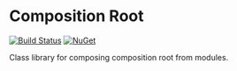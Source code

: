 # Composition Root

[![Build Status](https://travis-ci.com/messerli-informatik-ag/composition-root.svg?branch=master)](https://travis-ci.com/messerli-informatik-ag/composition-root)
[![NuGet](https://img.shields.io/nuget/v/Messerli.CompositionRoot.svg)](https://www.nuget.org/packages/Messerli.CompositionRoot/)

Class library for composing composition root from modules.

